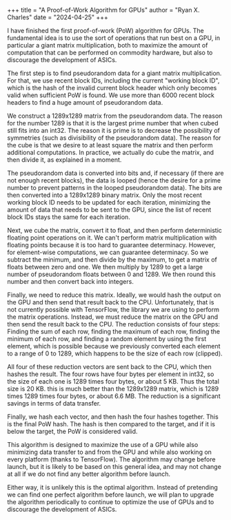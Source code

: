 +++
title = "A Proof-of-Work Algorithm for GPUs"
author = "Ryan X. Charles"
date = "2024-04-25"
+++

I have finished the first proof-of-work (PoW) algorithm for GPUs. The
fundamental idea is to use the sort of operations that run best on a GPU, in
particular a giant matrix multiplication, both to maximize the amount of
computation that can be performed on commodity hardware, but also to discourage
the development of ASICs.

The first step is to find pseudorandom data for a giant matrix multiplication.
For that, we use recent block IDs, including the current "working block ID",
which is the hash of the invalid current block header which only becomes valid
when sufficient PoW is found. We use more than 6000 recent block headers to find
a huge amount of pseudorandom data.

We construct a 1289x1289 matrix from the pseudorandom data. The reason for the
number 1289 is that it is the largest prime number that when cubed still fits
into an int32. The reason it is prime is to decrease the possibility of
symmetries (such as divisibility of the pseudorandom data). The reason for the
cube is that we desire to at least square the matrix and then perform additional
computations. In practice, we actually do cube the matrix, and then divide it,
as explained in a moment.

The pseudorandom data is converted into bits and, if necessary (if there are not
enough recent blocks), the data is looped (hence the desire for a prime number
to prevent patterns in the looped pseudorandom data). The bits are then
converted into a 1289x1289 binary matrix. Only the most recent working block ID
needs to be updated for each iteration, minimizing the amount of data that needs
to be sent to the GPU, since the list of recent block IDs stays the same for
each iteration.

Next, we cube the matrix, convert it to float, and then perform deterministic
floating point operations on it. We can't perform matrix multiplication with
floating points because it is too hard to guarantee determinacy. However, for
element-wise computations, we can guarantee determinacy. So we subtract the
minimum, and then divide by the maximum, to get a matrix of floats between zero
and one. We then multiply by 1289 to get a large number of pseudorandom floats
between 0 and 1289. We then round this number and then convert back into
integers.

Finally, we need to reduce this matrix. Ideally, we would hash the output on the
GPU and then send that result back to the CPU. Unfortunately, that is not
currently possible with TensorFlow, the library we are using to perform the
matrix operations. Instead, we must reduce the matrix on the GPU and then send
the result back to the CPU. The reduction consists of four steps: Finding the
sum of each row, finding the maximum of each row, finding the minimum of each
row, and finding a random element by using the first element, which is possible
because we previously converted each element to a range of 0 to 1289, which
happens to be the size of each row (clipped).

All four of these reduction vectors are sent back to the CPU, which then hashes
the result. The four rows have four bytes per element in int32, so the size of
each one is 1289 times four bytes, or about 5 KB. Thus the total size is 20 KB.
this is much better than the 1289x1289 matrix, which is 1289 times 1289 times
four bytes, or about 6.6 MB. The reduction is a significant savings in terms of
data transfer.

Finally, we hash each vector, and then hash the four hashes together. This is
the final PoW hash. The hash is then compared to the target, and if it is below
the target, the PoW is considered valid.

This algorithm is designed to maximize the use of a GPU while also minimizing
data transfer to and from the GPU and while also working on every platform
(thanks to TensorFlow). The algorithm may change before launch, but it is likely
to be based on this general idea, and may not change at all if we do not find
any better algorithm before launch.

Either way, it is unlikely this is the optimal algorithm. Instead of pretending
we can find one perfect algorithm before launch, we will plan to upgrade the
algorithm periodically to continue to optimize the use of GPUs and to discourage
the development of ASICs.
